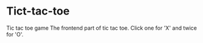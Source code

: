 # Tict-tac-toe
Tic tac toe game
The frontend part of tic tac toe. Click one for 'X' and twice for 'O'.
